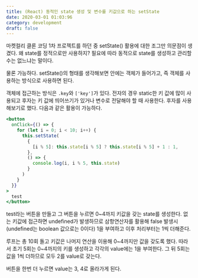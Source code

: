 ```yaml
---
title: (React) 동적인 state 생성 및 변수를 키값으로 하는 setState
date: 2020-03-01 01:03:96
category: development
draft: false
---
```


마켓컬리 클론 코딩 1차 프로젝트를 하던 중 setState() 활용에 대한 조그만 의문점이 생겼다. 왜 state를 정적으로만 사용하지? 필요에 따라 동적으로 state를 생성하고 관리할 수는 없느냐는 말이다.

물론 가능하다. setState()의 형태를 생각해보면 안에는 객체가 들어가고, 즉 객체를 사용하는 방식으로 사용하면 된다.

객체에 접근하는 방식은 `.key`와 `['key']`가 있다. 전자의 경우 static한 키 값에 많이 사용되고 후자는 키 값에 띄어쓰기가 있거나 변수로 전달해야 할 때 사용한다. 후자를 사용해보기로 했다. 다음과 같은 활용이 가능하다.

```jsx
<button
  onClick={() => {
    for (let i = 0; i < 10; i++) {
      this.setState(
        {
          [i % 5]: this.state[i % 5] ? this.state[i % 5] + 1 : 1,
        },
        () => {
          console.log(i, i % 5, this.state)
        }
      )
    }
  }}
>
  test
</button>
```

test라는 버튼을 만들고 그 버튼을 누르면 0~4까지 키값을 갖는 state를 생성한다. 없는 키값에 접근하면 undefined가 발생하므로 삼항연산자를 활용해 false 발생시(undefined는 boolean 값으로는 0이다) 1을 부여하고 이후 처리부터는 1씩 더해준다.

루프는 총 10회 돌고 키값은 나머지 연산을 이용해 0~4까지만 값을 갖도록 했다. 따라서 초기 5회는 0~4까지의 키를 생성하고 각각의 value에는 1을 부여한다. 그 뒤 5회는 값을 1씩 더하므로 모두 2를 value로 갖는다.

버튼을 한번 더 누르면 value는 3, 4로 올라가게 된다.
